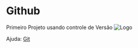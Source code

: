 # Github
Primeiro Projeto usando controle de Versão
![Logo](https://github.com/favicon.ico)

Ajuda: [Git](https://git-scm.com/doc)